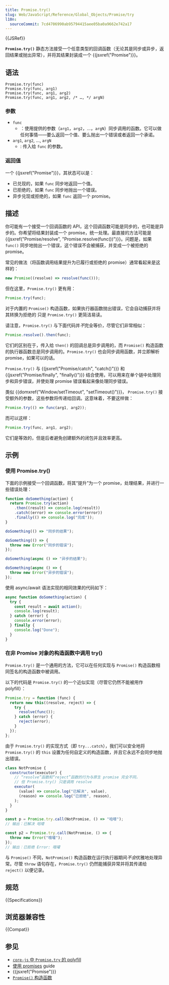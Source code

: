 ```yaml
---
title: Promise.try()
slug: Web/JavaScript/Reference/Global_Objects/Promise/try
l10n:
  sourceCommit: 7cd4706990ab95794415aee05ba0a9662e742a17
---
```


{{JSRef}}

**`Promise.try()`** 静态方法接受一个任意类型的回调函数（无论其是同步或异步，返回结果或抛出异常），并将其结果封装成一个 {{jsxref("Promise")}}。

## 语法

```js-nolint
Promise.try(func)
Promise.try(func, arg1)
Promise.try(func, arg1, arg2)
Promise.try(func, arg1, arg2, /* …, */ argN)
```

### 参数

- `func`
  - ：使用提供的参数（`arg1`，`arg2`，...，`argN`）同步调用的函数。它可以做任何事情——要么返回一个值、要么抛出一个错误或者返回一个承诺。
- `arg1`, `arg2`, …, `argN`
  - : 传入给 `func` 的参数。

### 返回值

一个 {{jsxref("Promise")}}，其状态可以是：

- 已兑现的，如果 `func` 同步地返回一个值。
- 已拒绝的，如果 `func` 同步地抛出一个错误。
- 异步兑现或拒绝的，如果 `func` 返回一个 promise。

## 描述

你可能有一个接受一个回调函数的 API，这个回调函数可能是同步的，也可能是异步的。你希望将结果封装成一个 promise，统一处理。最直接的方法可能是 {{jsxref("Promise/resolve", "Promise.resolve(func())")}}。问题是，如果 `func()` 同步地抛出一个错误，这个错误不会被捕获，并变成一个被拒绝的 promise。

常见的做法（将函数调用结果提升为已履行或拒绝的 promise）通常看起来是这样的：

```js
new Promise((resolve) => resolve(func()));
```

但在这里，`Promise.try()` 更有用：

```js
Promise.try(func);
```

对于内置的 `Promise()` 构造函数，如果执行器函数抛出错误，它会自动捕获并将其转换为拒绝的 只是 `Promise.try()` 更简洁易读。

请注意，`Promise.try()` 与下面代码并*不*完全等价，尽管它们非常相似：

```js
Promise.resolve().then(func);
```

它们的区别在于，传入给 `then()` 的回调总是异步调用的，而 `Promise()` 构造函数的执行器函数总是同步调用的。`Promise.try()` 也会同步调用函数，并立即解析 promise，如果可以的话。

`Promise.try()` 与 {{jsxref("Promise/catch", "catch()")}} 和 {{jsxref("Promise/finally", "finally()")}} 结合使用，可以用来在单个链中处理同步和异步错误，并使处理 promise 错误看起来像处理同步错误。

类似 {{domxref("Window/setTimeout", "setTimeout()")}}， `Promise.try()` 接受额外的参数，这些参数将传递给回调。这意味着，不要这样做：

```js
Promise.try(() => func(arg1, arg2));
```

而可以这样：

```js
Promise.try(func, arg1, arg2);
```

它们是等效的，但是后者避免创建额外的闭包并且效率更高。

## 示例

### 使用 Promise.try()

下面的示例接受一个回调函数，将其“提升”为一个 promise，处理结果，并进行一些错误处理：

```js
function doSomething(action) {
  return Promise.try(action)
    .then((result) => console.log(result))
    .catch((error) => console.error(error))
    .finally(() => console.log("完成"));
}

doSomething(() => "同步的结果");

doSomething(() => {
  throw new Error("同步的错误");
});

doSomething(async () => "异步的结果");

doSomething(async () => {
  throw new Error("异步的错误");
});
```

使用 async/await 语法实现的相同效果的代码如下：

```js
async function doSomething(action) {
  try {
    const result = await action();
    console.log(result);
  } catch (error) {
    console.error(error);
  } finally {
    console.log("Done");
  }
}
```

### 在非 Promise 对象的构造函数中调用 try()

`Promise.try()` 是一个通用的方法，它可以在任何实现与 `Promise()` 构造函数相同签名的构造函数中被调用。

以下的代码是 `Promise.try()` 的一个近似实现（尽管它仍然不能被用作 polyfill）：

```js
Promise.try = function (func) {
  return new this((resolve, reject) => {
    try {
      resolve(func());
    } catch (error) {
      reject(error);
    }
  });
};
```

由于 `Promise.try()` 的实现方式（即 `try...catch`），我们可以安全地将 `Promise.try()` 的 `this` 设置为任何自定义的构造函数，并且它永远不会同步地抛出错误。

```js
class NotPromise {
  constructor(executor) {
    // “resolve”函数和“reject”函数的行为与原生 promise 完全不同，
    // 但 Promise.try() 只是调用 resolve
    executor(
      (value) => console.log("已解决", value),
      (reason) => console.log("已拒绝", reason),
    );
  }
}

const p = Promise.try.call(NotPromise, () => "哈喽");
// 输出：已解决 哈喽

const p2 = Promise.try.call(NotPromise, () => {
  throw new Error("哦嚯");
});
// 输出：已拒绝 Error: 哦嚯
```

与 `Promise()` 不同，`NotPromise()` 构造函数在运行执行器期间*不会*优雅地处理异常。尽管 `throw` 语句存在，`Promise.try()` 仍然能捕获异常并将其传递给 `reject()` 以便记录。

## 规范

{{Specifications}}

## 浏览器兼容性

{{Compat}}

## 参见

- [`core-js` 中 `Promise.try` 的 polyfill](https://github.com/zloirock/core-js#promisetry)
- [使用 promises](/zh-CN/docs/Web/JavaScript/Guide/Using_promises) guide
- {{jsxref("Promise")}}
- [`Promise()` 构造函数](/zh-CN/docs/Web/JavaScript/Reference/Global_Objects/Promise/Promise)
